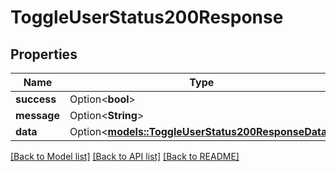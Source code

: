 # ToggleUserStatus200Response

## Properties

Name | Type | Description | Notes
------------ | ------------- | ------------- | -------------
**success** | Option<**bool**> |  | [optional]
**message** | Option<**String**> |  | [optional]
**data** | Option<[**models::ToggleUserStatus200ResponseData**](toggleUserStatus_200_response_data.md)> |  | [optional]

[[Back to Model list]](../README.md#documentation-for-models) [[Back to API list]](../README.md#documentation-for-api-endpoints) [[Back to README]](../README.md)


